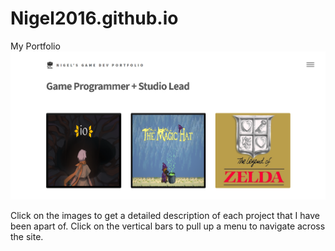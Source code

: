 # Nigel2016.github.io
My Portfolio
![Website Photo](images/portfolioShot.PNG)

Click on the images to get a detailed description of each project that I have been apart of. Click on the vertical bars to pull up a menu to navigate across the site. 
